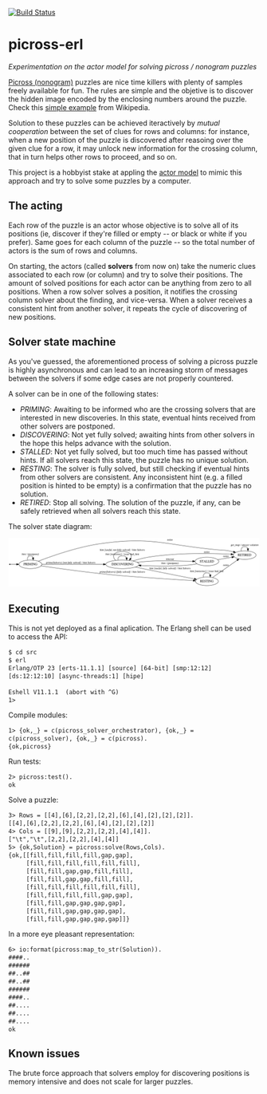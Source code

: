 [![Build Status](https://travis-ci.com/coolparadox/picross-erl.svg?branch=master)](https://travis-ci.com/coolparadox/picross-erl)

# picross-erl

*Experimentation on the actor model for solving picross / nonogram puzzles*

[Picross (nonogram)](http://picross.net/how-to-play.php) puzzles are nice time killers with plenty of samples freely available for fun. The rules are simple and the objetive is to discover the hidden image encoded by the enclosing numbers around the puzzle. Check this [simple example](https://en.wikipedia.org/wiki/Nonogram#Example) from Wikipedia.

Solution to these puzzles can be achieved iteractively by *mutual cooperation* between the set of clues for rows and columns: for instance, when a new position of the puzzle is discovered after reasoing over the given clue for a row, it may unlock new information for the crossing column, that in turn helps other rows to proceed, and so on.

This project is a hobbyist stake at appling the [actor model](https://www.brianstorti.com/the-actor-model/) to mimic this approach and try to solve some puzzles by a computer.

## The acting

Each row of the puzzle is an actor whose objective is to solve all of its positions (ie, discover if they're filled or empty -- or black or white if you prefer). Same goes for each column of the puzzle -- so the total number of actors is the sum of rows and columns.

On starting, the actors (called **solvers** from now on) take the numeric clues associated to each row (or column) and try to solve their positions. The amount of solved positions for each actor can be anything from zero to all positions. When a row solver solves a position, it notifies the crossing column solver about the finding, and vice-versa. When a solver receives a consistent hint from another solver, it repeats the cycle of discovering of new positions.

## Solver state machine

As you've guessed, the aforementioned process of solving a picross puzzle is highly asynchronous and can lead to an increasing storm of messages between the solvers if some edge cases are not properly countered.

A solver can be in one of the following states:

- *PRIMING*: Awaiting to be informed who are the crossing solvers that are interested in new discoveries. In this state, eventual hints received from other solvers are postponed.
- *DISCOVERING*: Not yet fully solved; awaiting hints from other solvers in the hope this helps advance with the solution.
- *STALLED*: Not yet fully solved, but too much time has passed without hints. If all solvers reach this state, the puzzle has no unique solution.
- *RESTING*: The solver is fully solved, but still checking if eventual hints from other solvers are consistent. Any inconsistent hint (e.g. a filled position is hinted to be empty) is a confirmation that the puzzle has no solution.
- *RETIRED*: Stop all solving. The solution of the puzzle, if any, can be safely retrieved when all solvers reach this state.

The solver state diagram:

![picross-solver state diagram](/doc/solver_states/picross_solver_states.png "picross-solver state diagram")

## Executing

This is not yet deployed as a final aplication. The Erlang shell can be used to access the API:

    $ cd src
    $ erl
    Erlang/OTP 23 [erts-11.1.1] [source] [64-bit] [smp:12:12] [ds:12:12:10] [async-threads:1] [hipe]
    
    Eshell V11.1.1  (abort with ^G)
    1>

Compile modules:

    1> {ok,_} = c(picross_solver_orchestrator), {ok,_} = c(picross_solver), {ok,_} = c(picross).
    {ok,picross}

Run tests:

    2> picross:test().
    ok

Solve a puzzle:

    3> Rows = [[4],[6],[2,2],[2,2],[6],[4],[2],[2],[2]].
    [[4],[6],[2,2],[2,2],[6],[4],[2],[2],[2]]
    4> Cols = [[9],[9],[2,2],[2,2],[4],[4]].
    ["\t","\t",[2,2],[2,2],[4],[4]]
    5> {ok,Solution} = picross:solve(Rows,Cols).
    {ok,[[fill,fill,fill,fill,gap,gap],
         [fill,fill,fill,fill,fill,fill],
         [fill,fill,gap,gap,fill,fill],
         [fill,fill,gap,gap,fill,fill],
         [fill,fill,fill,fill,fill,fill],
         [fill,fill,fill,fill,gap,gap],
         [fill,fill,gap,gap,gap,gap],
         [fill,fill,gap,gap,gap,gap],
         [fill,fill,gap,gap,gap,gap]]}

In a more eye pleasant representation:

    6> io:format(picross:map_to_str(Solution)).
    ####..
    ######
    ##..##
    ##..##
    ######
    ####..
    ##....
    ##....
    ##....
    ok

## Known issues

The brute force approach that solvers employ for discovering positions is memory intensive and does not scale for larger puzzles.
